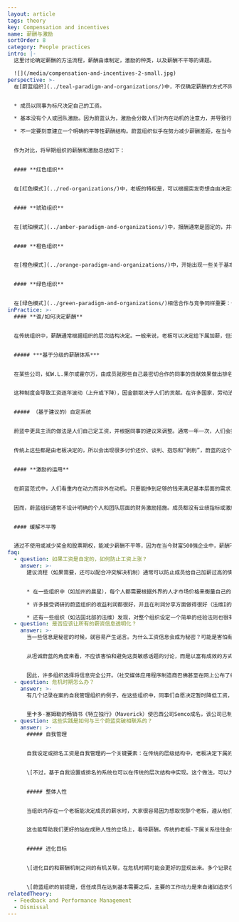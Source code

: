 ```yaml
---
layout: article
tags: theory
key: Compensation and incentives
name: 薪酬与激励
sortOrder: 8
category: People practices
intro: |-
  这里讨论确定薪酬的方法流程，薪酬由谁制定，激励的种类，以及薪酬不平等的课题。

  ![](/media/compensation-and-incentives-2-small.jpg)
perspective: >-
  在[蔚蓝组织](../teal-paradigm-and-organizations/)中，不仅确定薪酬的方式不同，薪酬的性质和重要性都变得完全不同。蔚蓝组织在薪酬方面通常表现出以下特征：


  * 成员以同事为标尺决定自己的工资。

  * 基本没有个人或团队激励。因为蔚蓝认为，激励会分散人们对内在动机的注意力，并导致行为脱逸目标。

  * 不一定要刻意建立一个明确的平等性薪酬结构。蔚蓝组织似乎在努力减少薪酬差距，在当今在许多传统组织中这种差距有时很极端。蔚蓝有一个特别关注的底线，就是确保最低收入者的收入能足以满足生活基本需求。


  作为对比，将早期组织的薪酬和激励总结如下：


  #### **红色组织**


  在[红色模式](../red-organizations/)中，老板的特权是，可以根据突发奇想自由决定增加或减少成员的工资。没有正式的薪酬谈判流程，也没有任何正式的、有文件记录的激励流程。


  #### **琥珀组织**


  在[琥珀模式](../amber-paradigm-and-organizations/)中，报酬通常是固定的，并根据成员在等级制度中的级别（或其他固定的地位标志，如个人的学历）来决定。没有个人工资谈判，没有激励措施。“同工同酬”。


  #### **橙色组织**


  在[橙色模式](../orange-paradigm-and-organizations/)中，开始出现一些关于基本工资的个人协商，人们一般都适配在某个工资等级。老板有一定的自由，可以在一定范围内增加某人的工资。橙色坚信个人目标和激励措施。如果人们达到预定的目标（一个级联的理想情况下的目标或预算系统，以打造强有力的股东价值创造机器），就能得到坚实的奖金。收入高低的巨大差异被认为是完全可以接受的，因为橙色认为差异是对人们的优点才能和贡献的直接反应。


  #### **绿色组织**


  在[绿色模式](../green-paradigm-and-organizations/)相信合作与竞争同样重要：个人激励开始被团队奖金所替代。人们试图缩小职场中收入高低的差距，例如，通过定义首席执行官薪酬与组织中的中等（或最低）工资之间的最大倍数来限制差距。
inPractice: >-
  #### **谁/如何决定薪酬**


  在传统组织中，薪酬通常根据组织的层次结构决定。一般来说，老板可以决定给下属加薪，但通常需要人力资源（或机构）的咨询或批准。在自我管理的组织中，在没有老板的情况下，工资和其他类型薪酬的决定方法是，利用同类工作的同事做对比衡量而进行调整和设计。似乎有两大类系统：基于排名的系统和基于自我定义（基于建议）的系统。\[这两种方法，并不依赖于自我管理结构，也都可用于等级制度体系中。]


  ##### ***基于分级的薪酬体系***


  在某些公司，如W.L.果尔或霍尔万，由成员就那些自己最密切合作的同事的贡献效果做出排名或评估。根据这个输入，把人们分成不同的工资级别--通常是通过系统算法或选举产生的委员会评议。那些被大家评价为贡献更多的人，会发现自己置身于更高薪水的团队；那些资历较低、经验较少的同事自然会倾向于进入薪水较低的团队。这是一个简单易懂的过程。不仅仅是一个人（老板）来评估，而是由成员的许多同事来影响这个评估过程，所以由此产生的工资会更公平地反映个人的贡献。


  这种制度会导致工资逐年波动（上升或下降），因金额取决于人们的贡献。在许多国家，劳动法禁止工资下降，于是需要对这种方法进行调整改进。例如，把系统改进成只用来辨别哪些同事应该加薪。或者，采用一个设置了最低固定工资的系统，波动主要通过个人奖金来实现，就可以上升或下降。


  ##### （基于建议的）自定系统


  蔚蓝中更具主流的做法是人们自己定工资，并根据同事的建议来调整。通常一年一次，人们会提出自认适合自己的加薪方式，并附加这个建议的理由。这些输入由许多同事（例如，一个选举出来的薪资建议小组）审核，小组根据同事之间的对比，对该提案给出个人建议。提出的成员有权选择是否遵循这些收到的建议，并将自己的选择决定公之于众。如果薪资建议组对此有异议，还可以选择报告一个冲突的发生，并调用蔚蓝预制的[冲突解决流程](../conflict-resolution/)。


  传统上这些都是由老板决定的，所以会出现很多讨价还价、谈判、抱怨和“剥削”，蔚蓝的这个自定过程则减少了这些负面要素。如果人们对自己的薪水不满意，可以简单地决定提高自己的工资。但如果他们决定完全忽略那些对比关系同事的建议（比如关于合理性），可能会面临自己选择的后果（受到通过冲突流程的挑战）。


  #### **激励的运用**


  在蔚蓝范式中，人们看重内在动力而非外在动机。只要能挣到足够的钱来满足基本层面的需求，此外最重要的收获就是工作的意义，自己是否可以在工作中表达自己的才华和抱负。在《驱动力》一书中，丹尼尔·平克对这一问题进行了大量的研究并得出结论，在当今复杂的工作环境中，激励措施大多起反作用，都在降低而不是提高人们的绩效。


  因而，蔚蓝组织通常不设计明确的个人和团队层面的财务激励措施。成员都没有业绩指标或激励措施，甚至销售人员，也很少有个人奖金或股票期权。不过，在利润丰厚的年份结束时，会将部分利润分配给所有成员（有时按照基本工资配比，有时则每人都分配相同的固定金额）。另请参见[股东](../ownership/)。


  #### 缓解不平等


  通过不使用或减少奖金和股票期权，能减少薪酬不平等，因为在当今财富500强企业中，薪酬不平等大部分都源于丰厚而奢侈的首席执行官奖金和股票期权。一些蔚蓝组织还会有意识地努力降低基本工资的不平等。如AES和法维，车间操作员改为月薪制而不是小时工资，消除了蓝领和白领工人的区别。同工同酬。
faq:
  - question: 如果工资是自定的，如何防止工资上涨？
    answer: >-
      建议流程（如果需要，还可以配合冲突解决机制）通常可以防止成员给自己加薪过高的情况。但有人可能会问：“有什么机制能阻止一种（甚至是无意识的）集体共谋，即每个人都给自己大幅加薪，从而使整个组织的工资总额膨胀到可能损害股东甚至组织目标的境地？”但事实上，在那些已经率先使用自设薪酬的先锋组织中，这似乎没有成为问题。他们的做法如下。


      * 在一些组织中（如加州的晨星），每个人都需要根据外界的人才市场价格来衡量自己的薪水。例如，他们制定了一条经验法则，即工资不应高于行业平均水平的110%。成员都有觉悟知晓：如果自己的工资太高，将会减少组织的投资和未来发展，进而使组织无法实现目标，或对股东不公平。

      * 许多接受调研的蔚蓝组织的收益利润都很好，并且在利润分享方面做得很好（法维I的员工通常以这种方式获得相当于17-18个月的工资）。因此，我们的想法是让基线薪酬与行业保持一致，然后在利润允许的情况下，通过利润分成的方式补足工资。这个方式可以降低成员试图提高基本工资的动机，同时也让大家知道，在经济不景气的时候，如果基本工资不膨胀，工作就更有保障。

      * 还有一些组织（如法国北部的法维）发现，对整个组织设定一个简单的经验法则也很有用：组织的收入分解为工资的X%，材料成本的Y%，投资的Z%，以保证利润的P%健康成长。每个成员都把这条规则当作常识来接受。这是透明利润分享的根据。例如，如果集团需要，每个人都可以主动降低工资来保持这些参数的比例均衡和组织健康。
  - question: 是否应该让所有的薪资信息透明化？
    answer: >-
      当一些信息是秘密的时候，就容易产生谣言。为什么工资信息会成为秘密？可能是害怕有些人会对某些信息感到震惊，并声称工资分配不公平。


      从坦诚蔚蓝的角度来看，不应该害怕和避免这类敏感话题的讨论，而是以富有成效的方式引导沟通。这些话题有助于揭示未说出口的隐含问题和隐藏的不满。这个方式可以作为流程的一部分，在处理他们之间的人际关系和金钱关系的过程中，帮助成员成长。或许，薪酬透明化确实也有助于是为了纠正一些明显的不公平情况，因为可能会随着时间的推移而出现不公平现象。


      因此，许多组织选择将信息完全公开。（社交媒体应用程序制造商巴佛甚至在网上公布了每个人的薪水）。一些组织，比如番茄加工公司晨星，已经选择在组织内部*公开加薪比例*，但不公开基本工资。这可能是组织走向完全透明的中间步骤。
  - question: 危机时期怎么办？
    answer: >-
      有几个记录在案的自我管理组织的例子，在这些组织中，同事们自愿决定暂时降低工资，以度过经济低迷期，从而避免不得不裁员。在自我管理的组织中，倾向于[公开分享所有信息](../information-flow/)，在财务问题上，人们通常都有很高的成熟度和素养。在传统的组织中，当收入下降，组织面临严重亏损时，人力资源部通常会秘密制定裁员计划。在自我管理的组织中，每个人都看到风暴即将来临。在某个时刻，有人召集每个人（或者在一个大型组织中，可能会邀请组织的某个部门）参加会议，说：我们该怎么办？从这个群体中，解决方案出现了，在许多情况下，这只是归结为每个人都同意暂时减薪（通常最高工资的人减薪比例更高）。


      里卡多·塞姆勒的畅销书《特立独行》（Maverick）使巴西公司Semco成名，该公司已制定了一项“自愿风险计划”，将此类减薪制度化，以在危机时期保护公司（巴西在过去几十年中一直倾向于此）。员工可以选择风险工资计划。他们减薪25%，如果公司有好年景，他们会得到一笔补助金，将薪酬提高到125%。如果公司经营不善，他们只能拿到工资的75%。由于好年景大于坏年景，这笔交易有利于愿意冒险的员工。
  - question: 这些实践是如何与三个蔚蓝突破相联系的？
    answer: >-
      ##### 自我管理


      自我设定或排名工资是自我管理的一个关键要素：在传统的层级结构中，老板决定下属的加薪和奖金；但在自我管理系统中，有必要升级到同级薪酬机制。


      \[不过，基于自我设置或排名的系统也可以在传统的层次结构中实现。这个做法，可以为组织届时从根本上用自我管理机制取代等级制度做准备，是可行的第一步。在一个不具备完全自我管理能力的组织中（例如，其董事会还不能接受该组织放弃金字塔结构），可以尝试先从老板与下属的关系中，通过实施这种蔚蓝色彩的薪酬制度，来让出一些领导权力，创造更多基于团队协作精神的习惯，这也是转型准备的一个重要起步。]


      ##### 整体人性


      当组织内存在一个老板能决定成员的薪水时，大家很容易因为想取悦那个老板，遵从他们的期望，而不坦诚的说真话。单如果不是由一个人，而是由同事中的一大群人来衡量成员的工资增长时，大多数人都自然会放松下来，更真实地表现完整的自我。通过这种自我设定或基于排名的薪酬机制，可以帮助同事更容易地基于完整人性参加职场，表达真实自我。


      这也能帮助我们更好的站在成熟人性的立场上，看待薪酬。传统的老板-下属关系往往会促使员工表现得像个顺从的孩子，而老板则像控制孩子的父母。基于自我设定或排名的薪酬体系，会让这些关系瞬间消失，回避了许多围绕薪酬决定的策略、讨价还价和抱怨，让每个成员都被迫采取成人对成人的立场（促进人性成长）。


      ##### 进化目标


      \[进化目的和薪酬机制之间的有机关联，在危机时期可能会更好的显现出来。多个记录在案的自我管理案例表明，在经济严重低迷的情况下，蔚蓝员工会自愿临时减少薪酬，以避免下岗。在自我管理的组织中，同事通常具有较高的财务知识、信息和成熟度，他们选择为挽救同事的工作，为了维持组织利用其所有技能和资源实现其目标的能力，而自愿贡献自己的部分收入。]


      \[蔚蓝组织的前提是，信任成员在达到基本需要之后，主要的工作动力是来自诸如追求个人和组织目标等内在因素的激励。因此，成员往往不会将薪酬看作第一关注点和动力，这也包括典型的橙色甚至绿色经常使用的额外的激励。]
relatedTheory:
  - Feedback and Performance Management
  - Dismissal
---
```

